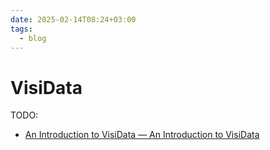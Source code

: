 ```yaml
---
date: 2025-02-14T08:24+03:00
tags:
  - blog
---
```


# VisiData

TODO:

- [An Introduction to VisiData — An Introduction to VisiData](https://jsvine.github.io/intro-to-visidata/)
